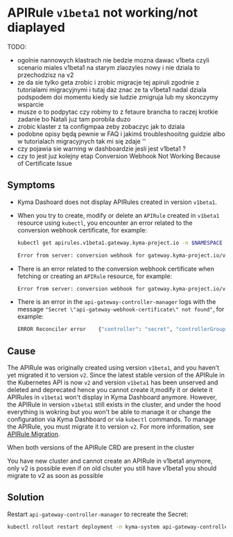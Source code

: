 # APIRule `v1beta1` not working/not diaplayed


TODO:
- ogolnie nannowych klastrach nie bedzie mozna dawac v1beta czyli scenario miales v1beta1 na starym zlaozyles nowy i nie dziala to przechodzisz na v2
- ze da sie tylko geta zrobic i zrobic migracje tej apiruli zgodnie z tutorialami migracyjnymi  i tutaj daz znac ze ta v1beta1 nadal dziala podspodem doi momentu kiedy sie ludzie zmigruja lub my skonczymy wsparcie
- musze o to podpytac czy robimy to z fetaure brancha to raczej krotkie zadanie bo Natali juz tam porobila duzo 
- zrobic klaster z ta configmpaa zeby zobaczyc jak to dziala
- podobne opisy będą pewnie w FAQ i jakimś troubleshooitng guidzie albo w tutorialach migracyjnych tak mi się zdaje ''
- czy pojawia sie warning w dashboardzie jesli jest v1beta1 ?
- czy to jest juz kolejny etap
Conversion Webhook Not Working Because of Certificate Issue

## Symptoms
- Kyma Dashoard does not display APIRules created in version `v1beta1`.
- When you try to create, modify or delete an `APIRule` created in `v1beta1` resource using `kubectl`, you encounter an error related to the conversion webhook certificate, for example:
  ```bash
  kubectl get apirules.v1beta1.gateway.kyma-project.io -n $NAMESPACE $APIRULE_NAME -oyaml
  ```
  ```bash
  Error from server: conversion webhook for gateway.kyma-project.io/v1beta1, Kind=APIRule failed: Post "https://api-gateway-webhook-service.kyma-system.svc:9443/convert?timeout=30s": x509: certificate has expired or is not yet valid
  ```
  

- There is an error related to the conversion webhook certificate when fetching or creating an `APIRule` resource, for example:
  ```bash
  Error from server: conversion webhook for gateway.kyma-project.io/v1beta1, Kind=APIRule failed: Post "https://api-gateway-webhook-service.kyma-system.svc:9443/convert?timeout=30s": x509: certificate has expired or is not yet valid


- There is an error in the `api-gateway-controller-manager` logs with the message `"Secret \"api-gateway-webhook-certificate\" not found"`, for example:    
  ```bash
  ERROR	Reconciler error	{"controller": "secret", "controllerGroup": "", "controllerKind": "Secret", "Secret": {"name":"api-gateway-webhook-certificate","namespace":"kyma-system"}, "namespace": "kyma-system", "name": "api-gateway-webhook-certificate", "reconcileID": "a808b99f-6db6-47f5-a82e-8176811238ac", "error": "Secret \"api-gateway-webhook-certificate\" not found"}

## Cause

The APIRule was originally created using version `v1beta1`, and you haven’t yet migrated it to version `v2`. Since the latest stable version of the APIRule in the Kubernetes API is now `v2` and version `v1beta1` has been unserved and deleted and deprecated hence you cannot create it,modify it or delete it
APIRules in `v1beta1` won't display in Kyma Dashboard anymore. However, the APIRule in version `v1beta1` still exists in the cluster, and under the hood everything is wokring but you won't be able to manage it or change the configuration via Kyma Dashboard or via `kubectl` commands. To manage the APIRule, you must migrate it to version `v2`. For more information, see [APIRule Migration](../../apirule-migration/README.md).

When both versions of the APIRule CRD are present in the cluster


You have new cluster and cannot create an APIRule in v1beta1 anymore, only v2 is possible
even if on old clsuter you still have v1beta1 you should migrate to v2 as soon as possible

## Solution

Restart `api-gateway-controller-manager` to recreate the Secret:

```bash
kubectl rollout restart deployment -n kyma-system api-gateway-controller-manager
```
